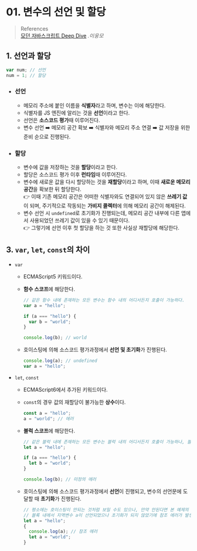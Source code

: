 # 01. 변수의 선언 및 할당

> References <br> <a href="http://www.yes24.com/Product/Goods/92742567?OzSrank=1">모던 자바스크립트 Deep Dive</a> _.이웅모_

## 1. 선언과 할당

```javascript
var num; // 선언
num = 1; // 할당
```

- ### 선언

  - 메모리 주소에 붙인 이름을 **식별자**라고 하며, 변수는 이에 해당한다.
  - 식별자를 JS 엔진에 알리는 것을 **선언**이라고 한다.
  - 선언은 **소스코드 평가**때 이루어진다.
  - 변수 선언 ➡️ 메모리 공간 확보 ➡️ 식별자와 메모리 주소 연결 ➡️ 값 저장을 위한 준비 순으로 진행된다.

- ### 할당
  - 변수에 값을 저장하는 것을 **할당**이라고 한다.
  - 할당은 소스코드 평가 이후 **런타임**때 이루어진다.
  - 변수에 새로운 값을 다시 할당하는 것을 **재할당**이라고 하며, 이때 **새로운 메모리 공간**을 확보한 뒤 할당한다. <br>
    👉 이때 기존 메모리 공간은 어떠한 식별자와도 연결되어 있지 않은 **쓰레기 값**이 되며, 주기적으로 작동되는 **가비지 콜렉터**에 의해 메모리 공간이 해제된다.
  - 변수 선언 시 `undefined`로 초기화가 진행되는데, 메모리 공간 내부에 다른 앱에서 사용되었던 쓰레기 값이 있을 수 있기 때문이다. <br>
    👉 그렇기에 선언 이후 첫 할당을 하는 것 또한 사실상 재할당에 해당한다.

## 3. `var`, `let`, `const`의 차이

- `var`

  - ECMAScript5 키워드이다.
  - **함수 스코프**에 해당한다.

    ```javascript
    // 같은 함수 내에 존재하는 모든 변수는 함수 내의 어디서든지 호출이 가능하다.
    var a = "hello";

    if (a === "hello") {
      var b = "world";
    }

    console.log(b); // world
    ```

  - 호이스팅에 의해 소스코드 평가과정에서 **선언 및 초기화**가 진행된다.

    ```javascript
    console.log(a); // undefined
    var a = "hello";
    ```

- `let`, `const`

  - ECMAScript6에서 추가된 키워드이다.
  - `const`의 경우 값의 재할당이 불가능한 **상수**이다.
    ```javascript
    const a = "hello";
    a = "world"; // 에러
    ```
  - **블럭 스코프**에 해당한다.

    ```javascript
    // 같은 블럭 내에 존재하는 모든 변수는 블럭 내의 어디서든지 호출이 가능하나, 블럭 밖에서는 호출할 수 없다.
    let a = "hello";

    if (a === "hello") {
      let b = "world";
    }

    console.log(b); // 미정의 에러
    ```

  - 호이스팅에 의해 소스코드 평가과정에서 **선언**이 진행되고, 변수의 선언문에 도달할 때 **초기화**가 진행된다.
    ```javascript
    // 평소에는 호이스팅이 안되는 것처럼 보일 수도 있으나, 만약 안된다면 본 예제의 경우 콘솔에 "hello"가 찍혀야 한다.
    // 블록 내에서 지역변수 a이 선언되었으나 초기화가 되지 않았기에 참조 에러가 발생한다.
    let a = "hello";
    {
      console.log(a); // 참조 에러
      let a = "world";
    }
    ```
